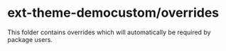 # ext-theme-democustom/overrides

This folder contains overrides which will automatically be required by package users.
